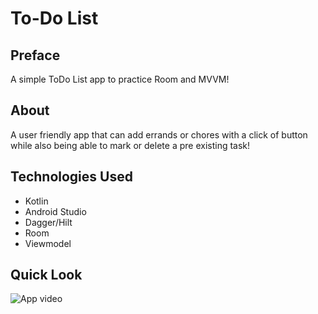 #         To-Do List

## Preface
A simple ToDo List app to practice Room and MVVM! <br>

## About

A user friendly app that can add errands or chores with a click of button while also being able to mark or delete a pre existing task! 

## Technologies Used
* Kotlin
* Android Studio
* Dagger/Hilt
* Room
* Viewmodel


## Quick Look
![App video](https://media.giphy.com/media/v1.Y2lkPTc5MGI3NjExNno4cTVicmd1ZXE1a211MmV3bHRkdnJ2NW16eGtlc2RrYWpycndtMSZlcD12MV9pbnRlcm5hbF9naWZfYnlfaWQmY3Q9Zw/7j9DMiS1QH3XbKE3sr/giphy.gif)
